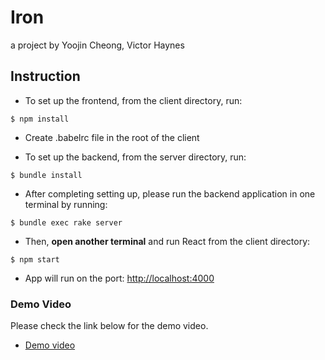 # Iron
a project by Yoojin Cheong, Victor Haynes


## Instruction

* To set up the frontend, from the client directory, run:

```console
$ npm install
```

* Create .babelrc file in the root of the client

* To set up the backend, from the server directory, run:

```console
$ bundle install
```

* After completing setting up, please run the backend application in one terminal by running:

```console
$ bundle exec rake server
```

* Then, **open another terminal** and run React from the client directory:

```console
$ npm start
```

* App will run on the port: [http://localhost:4000](http://localhost:4000)


### Demo Video
Please check the link below for the demo video.
* [Demo video](https://www.yoojincheong.com/iron)
